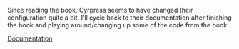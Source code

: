 Since reading the book, Cyrpress seems to have changed their configuration quite a bit. I'll cycle back to their documentation after finishing the book and playing around/changing up some of the code from the book.

[Documentation](https://docs.cypress.io/guides/getting-started/installing-cypress#What-you-ll-learn)